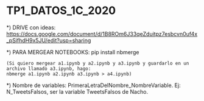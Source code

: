 # TP1_DATOS_1C_2020

*) DRIVE con ideas: https://docs.google.com/document/d/1B8ROm6J33qeZduitpz7esbcvn0uf4x_pSifhdH9x5JU/edit?usp=sharing

*) PARA MERGEAR NOTEBOOKS: pip install nbmerge

    (Si quiero mergear a1.ipynb y a2.ipynb y a3.ipynb y guardarlo en un archivo llamado a3.ipynb, hago:
    nbmerge a1.ipynb a2.ipynb a3.ipynb > a4.ipynb)

*) Nombre de variables: PrimeraLetraDelNombre_NombreVariable. Ej: N_TweetsFalsos, ser la variable TweetsFalsos de Nacho.